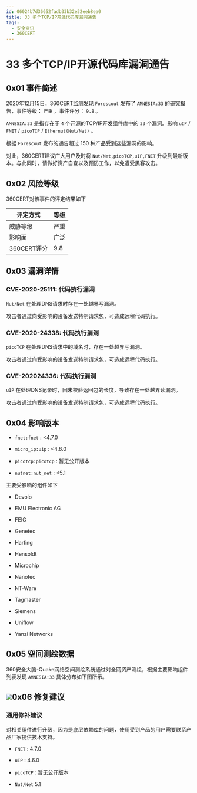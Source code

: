 ```yaml
---
id: 06024b7d36652fadb33b32e32eeb8ea0
title: 33 多个TCP/IP开源代码库漏洞通告
tags: 
  - 安全资讯
  - 360CERT
---
```


# 33 多个TCP/IP开源代码库漏洞通告

0x01 事件简述
---------


2020年12月15日，360CERT监测发现 `Forescout` 发布了 `AMNESIA:33` 的研究报告，事件等级： `严重` ，事件评分： `9.8` 。

 `AMNESIA:33` 是指存在于 `4` 个开源的TCP/IP开发组件库中的 `33` 个漏洞。影响 `uIP` / `FNET` / `picoTCP` / `Ethernut(Nut/Net)` 。

根据 `Forescout` 发布的通告超过 150 种产品受到这些漏洞的影响。

对此，360CERT建议广大用户及时将 `Nut/Net,picoTCP,uIP,FNET` 升级到最新版本。与此同时，请做好资产自查以及预防工作，以免遭受黑客攻击。

0x02 风险等级
---------

360CERT对该事件的评定结果如下



| 评定方式 | 等级 |
| --- | --- |
| 威胁等级 | 严重 |
| 影响面 | 广泛 |
| 360CERT评分 | 9.8 |

0x03 漏洞详情
---------

### CVE-2020-25111: 代码执行漏洞

 `Nut/Net` 在处理DNS请求时存在一处越界写漏洞。

攻击者通过向受影响的设备发送特制请求包，可造成远程代码执行。

### CVE-2020-24338: 代码执行漏洞

 `picoTCP` 在处理DNS请求中的域名时，存在一处越界写漏洞。

攻击者通过向受影响的设备发送特制请求包，可造成远程代码执行。

### CVE-202024336: 代码执行漏洞

 `uIP` 在处理DNS记录时，因未校验返回包的长度，导致存在一处越界读漏洞。

攻击者通过向受影响的设备发送特制请求包，可造成远程代码执行。

0x04 影响版本
---------

- `fnet:fnet` : <4.7.0

- `micro_ip:uip` : <4.6.0

- `picotcp:picotcp` : 暂无公开版本

- `nutnet:nut_net` : <5.1

主要受影响的组件如下

- Devolo

- EMU Electronic AG

- FEIG

- Genetec

- Harting

- Hensoldt

- Microchip

- Nanotec

- NT-Ware

- Tagmaster

- Siemens

- Uniflow

- Yanzi Networks

0x05 空间测绘数据
-----------

360安全大脑-Quake网络空间测绘系统通过对全网资产测绘，根据主要影响组件列表发现 `AMNESIA:33` 具体分布如下图所示。

![](https://p403.ssl.qhimgs4.com/t0159ad749e78286102.png)0x06 修复建议
---------

### 通用修补建议

对相关组件进行升级，因为是底层依赖库的问题，使用受到产品的用户需要联系产品厂家提供技术支持。

- `FNET` : 4.7.0

- `uIP` : 4.6.0

- `picoTCP` : 暂无公开版本

- `Nut/Net` 5.1

